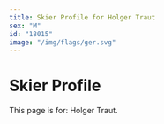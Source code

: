 ```yaml
---
title: Skier Profile for Holger Traut
sex: "M"
id: "18015"
image: "/img/flags/ger.svg" 
---
```


# Skier Profile

This page is for: Holger Traut.
    